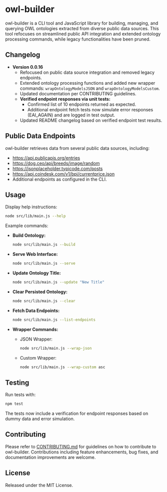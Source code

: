 # owl-builder

owl-builder is a CLI tool and JavaScript library for building, managing, and querying OWL ontologies extracted from diverse public data sources. This tool refocuses on streamlined public API integration and extended ontology processing commands, while legacy functionalities have been pruned.

## Changelog

- **Version 0.0.16**
  - Refocused on public data source integration and removed legacy endpoints.
  - Extended ontology processing functions and added new wrapper commands: `wrapOntologyModelsJSON` and `wrapOntologyModelsCustom`.
  - Updated documentation per CONTRIBUTING guidelines.
  - **Verified endpoint responses via unit tests:**
    - Confirmed list of 10 endpoints returned as expected.
    - Additional endpoint fetch tests now simulate error responses (EAI_AGAIN) and are logged in test output.
  - Updated README changelog based on verified endpoint test results.

## Public Data Endpoints

owl-builder retrieves data from several public data sources, including:

- https://api.publicapis.org/entries
- https://dog.ceo/api/breeds/image/random
- https://jsonplaceholder.typicode.com/posts
- https://api.coindesk.com/v1/bpi/currentprice.json
- Additional endpoints as configured in the CLI.

## Usage

Display help instructions:

```bash
node src/lib/main.js --help
```

Example commands:

- **Build Ontology:**
  ```bash
  node src/lib/main.js --build
  ```

- **Serve Web Interface:**
  ```bash
  node src/lib/main.js --serve
  ```

- **Update Ontology Title:**
  ```bash
  node src/lib/main.js --update "New Title"
  ```

- **Clear Persisted Ontology:**
  ```bash
  node src/lib/main.js --clear
  ```

- **Fetch Data Endpoints:**
  ```bash
  node src/lib/main.js --list-endpoints
  ```

- **Wrapper Commands:**
  - JSON Wrapper:
    ```bash
    node src/lib/main.js --wrap-json
    ```
  - Custom Wrapper:
    ```bash
    node src/lib/main.js --wrap-custom asc
    ```

## Testing

Run tests with:

```bash
npm test
```

The tests now include a verification for endpoint responses based on dummy data and error simulation.

## Contributing

Please refer to [CONTRIBUTING.md](CONTRIBUTING.md) for guidelines on how to contribute to owl-builder. Contributions including feature enhancements, bug fixes, and documentation improvements are welcome.

## License

Released under the MIT License.
